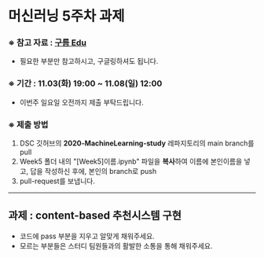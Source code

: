 # 머신러닝 5주차 과제

### ※ 참고 자료 : [구름 Edu](https://edu.goorm.io/learn/lecture/20671/%EB%94%A5%EB%9F%AC%EB%8B%9D-%EC%9D%B4%EB%A1%A0-%EB%B0%8F-%ED%8C%8C%EC%9D%B4%EC%8D%AC-%EC%8B%A4%EC%8A%B5)
* 필요한 부분만 참고하시고, 구글링하셔도 됩니다.

### ※ 기간 : 11.03(화) 19:00 ~ 11.08(일) 12:00
* 이번주 일요일 오전까지 제출 부탁드립니다.

### ※ 제출 방법
1. DSC 깃허브의 __2020-MachineLearning-study__ 레파지토리의 main branch를 pull
2. Week5 폴더 내의 "\[Week5\]이름.ipynb" 파일을 **복사**하여 이름에 본인이름을 넣고, 답을 작성하신 후에, 본인의 branch로 push
3. pull-request를 보냅니다.

---
## 과제 : content-based 추천시스템 구현
- 코드에 pass 부분을 지우고 알맞게 채워주세요.
- 모르는 부분들은 스터디 팀원들과의 활발한 소통을 통해 채워주세요.
